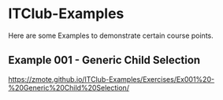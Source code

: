 # ITClub-Examples
Here are some Examples to demonstrate certain course points.

## Example 001 - Generic Child Selection
https://zmote.github.io/ITClub-Examples/Exercises/Ex001%20-%20Generic%20Child%20Selection/
